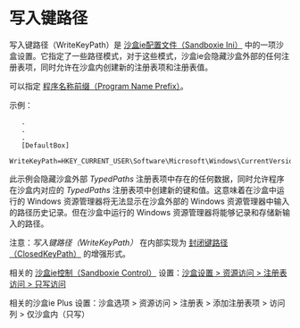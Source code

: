 # 写入键路径

写入键路径（WriteKeyPath）是 [沙盒ie配置文件（Sandboxie Ini）](SandboxieIni.md) 中的一项沙盒设置。它指定了一些路径模式，对于这些模式，沙盒ie会隐藏沙盒外部的任何注册表项，同时允许在沙盒内创建新的注册表项和注册表值。

可以指定 [程序名称前缀（Program Name Prefix）](ProgramNamePrefix.md)。

示例：
```
   .
   .
   .
   [DefaultBox]
   WriteKeyPath=HKEY_CURRENT_USER\Software\Microsoft\Windows\CurrentVersion\Explorer\TypedPaths
```

此示例会隐藏沙盒外部 _TypedPaths_ 注册表项中存在的任何数据，同时允许程序在沙盒内对应的 _TypedPaths_ 注册表项中创建新的键和值。这意味着在沙盒中运行的 Windows 资源管理器将无法显示在沙盒外部的 Windows 资源管理器中输入的路径历史记录。但在沙盒中运行的 Windows 资源管理器将能够记录和存储新输入的路径。

注意：_写入键路径（WriteKeyPath）_ 在内部实现为 [封闭键路径（ClosedKeyPath）](ClosedKeyPath.md) 的增强形式。

相关的 [沙盒ie控制（Sandboxie Control）](SandboxieControl.md) 设置：[沙盒设置 > 资源访问 > 注册表访问 > 只写访问](ResourceAccessSettings.md#registry-access--write-only-access)

相关的沙盒ie Plus 设置：沙盒选项 > 资源访问 > 注册表 > 添加注册表项 > 访问列 > 仅沙盒内（只写）
